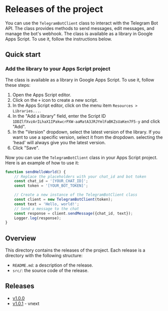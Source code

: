 # Releases of the project
You can use the `TelegramBotClient` class to interact with the Telegram Bot API. The class provides methods to send messages, edit messages, and manage the bot's webhook. The class is available as a library in Google Apps Script. To use it, follow the instructions below.

## Quick start
### Add the library to your Apps Script project
The class is available as a library in Google Apps Script. To use it, follow these steps:

1. Open the Apps Script editor.
2. Click on the `+` icon to create a new script.
3. In the Apps Script editor, click on the menu item `Resources > Libraries...`.
4. In the "Add a library" field, enter the Script ID `1DDZlfXvzArILhaX1IPakwcrPXW-aaMatA3JRJYmlFaBKZsUaKen7F5-y` and click "Add".
5. In the "Version" dropdown, select the latest version of the library. If you want to use a specific version, select it from the dropdown. selecting the 'head' will always give you the latest version.
6. Click "Save".

Now you can use the `TelegramBotClient` class in your Apps Script project. Here is an example of how to use it:

```javascript
function sendHelloWorld() {
    // Replace the placeholders with your chat_id and bot token
    const chat_id = '[YOUR_CHAT_ID]';
    const token = '[YOUR_BOT_TOKEN]';

    // Create a new instance of the TelegramBotClient class
    const client = new TelegramBotClient(token);
    const text = 'Hello, world!';
    // Send a message to the chat
    const response = client.sendMessage({chat_id, text});
    Logger.log(response);
}
```


## Overview
This directory contains the releases of the project. Each release is a directory with the following structure:

- `README.md`: a description of the release.
- `src/`: the source code of the release.

## Releases

- [v1.0.0](v1.0.0/README.md)
- [v1.0.1](v1.0.1/README.md) - vnext

